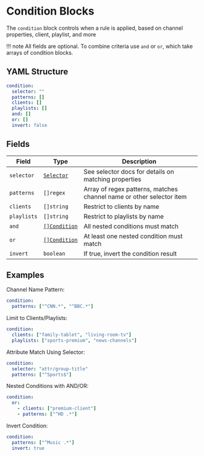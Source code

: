 # Condition Blocks

The `condition` block controls when a rule is applied, based on channel properties, client, playlist, and more

!!! note
    All fields are optional. To combine criteria use `and` or `or`, which take arrays of condition blocks.

## YAML Structure

```yaml
condition:
  selector: ""
  patterns: []
  clients: []
  playlists: []
  and: []
  or: []
  invert: false
```

## Fields

| Field      | Type                             | Description                                                         |
|------------|----------------------------------|---------------------------------------------------------------------|
| `selector` | [`Selector`](../selector.md)     | See selector docs for details on matching properties                |
| `patterns` | `[]regex`                        | Array of regex patterns, matches channel name or other selector item |
| `clients`  | `[]string`                       | Restrict to clients by name                                         |
| `playlists`| `[]string`                       | Restrict to playlists by name                                       |
| `and`      | [`[]Condition`](../condition.md) | All nested conditions must match                                    |
| `or`       | [`[]Condition`](../condition.md) | At least one nested condition must match                            |
| `invert`   | `boolean`                        | If true, invert the condition result                                |


## Examples

Channel Name Pattern:
```yaml
condition:
  patterns: ["^CNN.*", "^BBC.*"]
```

Limit to Clients/Playlists:
```yaml
condition:
  clients: ["family-tablet", "living-room-tv"]
  playlists: ["sports-premium", "news-channels"]
```

Attribute Match Using Selector:
```yaml
condition:
  selector: "attr/group-title"
  patterns: ["^Sports$"]
```

Nested Conditions with AND/OR:
```yaml
condition:
  or:
    - clients: ["premium-client"]
    - patterns: ["^HD .*"]
```

Invert Condition:
```yaml
condition:
  patterns: ["^Music .*"]
  invert: true
```
